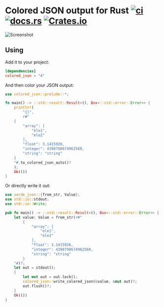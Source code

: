 # Colored JSON output for Rust [![ci](https://github.com/ctron/colored_json/actions/workflows/ci.yaml/badge.svg)](https://github.com/ctron/colored_json) [![docs.rs](https://img.shields.io/docsrs/colored_json)](https://docs.rs/colored_json/latest/colored_json/) [![Crates.io](https://img.shields.io/crates/v/colored_json.svg)](https://crates.io/crates/colored_json)

![Screenshot](Screenshot.png)

## Using

Add it to your project:

~~~toml
[dependencies]
colored_json = "4"
~~~

And then color your JSON output:

~~~rust
use colored_json::prelude::*;

fn main() -> ::std::result::Result<(), Box<::std::error::Error>> {
    println!(
        "{}",
        r#"
    {
        "array": [
            "ele1",
            "ele2"
        ],
        "float": 3.1415926,
        "integer": 4398798674962568,
        "string": "string"
    }
    "#.to_colored_json_auto()?
    );
    Ok(())
}
~~~

Or directly write it out:

~~~rust
use serde_json::{from_str, Value};
use std::io::stdout;
use std::io::Write;

pub fn main() -> ::std::result::Result<(), Box<::std::error::Error>> {
    let value: Value = from_str(r#"
        {
            "array": [
                "ele1",
                "ele2"
            ],
            "float": 3.1415926,
            "integer": 4398798674962568,
            "string": "string"
        }
    "#)?;
    let out = stdout();
    {
        let mut out = out.lock();
        colored_json::write_colored_json(&value, &mut out)?;
        out.flush()?;
    }
    Ok(())
}
~~~

